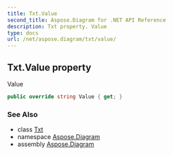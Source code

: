 ```yaml
---
title: Txt.Value
second_title: Aspose.Diagram for .NET API Reference
description: Txt property. Value
type: docs
url: /net/aspose.diagram/txt/value/
---
```

## Txt.Value property

Value

```csharp
public override string Value { get; }
```

### See Also

* class [Txt](../)
* namespace [Aspose.Diagram](../../txt/)
* assembly [Aspose.Diagram](../../../)



